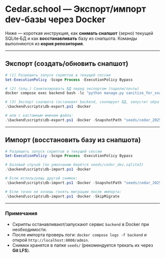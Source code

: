 # Cedar.school — Экспорт/импорт dev‑базы через Docker

Ниже — короткая инструкция, как **снимать снапшот** (зерно) текущей SQLite‑БД и как **восстанавливать** базу из снапшота. Команды выполняются из **корня репозитория**.

---

## Экспорт (создать/обновить снапшот)

```powershell
# (1) Разрешить запуск скриптов в текущей сессии
Set-ExecutionPolicy -Scope Process -ExecutionPolicy Bypass

# (2) (опц.) Санитизировать БД перед экспортом (пароли/почты)
docker compose exec backend bash -lc "python manage.py sanitize_for_snapshot --password pass12345"

# (3) Экспорт снапшота (остановит backend, скопирует БД, запустит обратно)
.\backend\scripts\db-export.ps1 -Docker

# или с кастомным именем файла:
.\backend\scripts\db-export.ps1 -Docker -SnapshotPath "seeds/cedar_2025-09-05.sqlite3"
```

---

## Импорт (восстановить базу из снапшота)

```powershell
# Разрешить запуск скриптов в текущей сессии
Set-ExecutionPolicy -Scope Process -ExecutionPolicy Bypass

# Базовый случай (по умолчанию берётся seeds/cedar_dev.sqlite3)
.\backend\scripts\db-import.ps1 -Docker

# Если используешь другой снимок:
.\backend\scripts\db-import.ps1 -Docker -SnapshotPath "seeds/cedar_2025-09-05.sqlite3"

# Если точно не хочешь гонять миграции после импорта:
.\backend\scripts\db-import.ps1 -Docker -SkipMigrate
```

---

### Примечания
- Скрипты останавливают/запускают сервис `backend` в Docker при необходимости.
- После импорта проверь логи: `docker compose logs -f backend` и открой `http://localhost:8000/admin`.
- Снимки хранятся в папке `seeds/` (рекомендуется трекать их через **Git LFS**).
